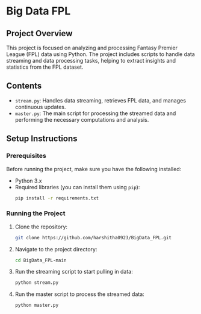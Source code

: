 
# Big Data FPL

## Project Overview
This project is focused on analyzing and processing Fantasy Premier League (FPL) data using Python. The project includes scripts to handle data streaming and data processing tasks, helping to extract insights and statistics from the FPL dataset.

## Contents

- `stream.py`: Handles data streaming, retrieves FPL data, and manages continuous updates.
- `master.py`: The main script for processing the streamed data and performing the necessary computations and analysis.

## Setup Instructions

### Prerequisites
Before running the project, make sure you have the following installed:
- Python 3.x
- Required libraries (you can install them using `pip`):
  ```bash
  pip install -r requirements.txt
  ```

### Running the Project
1. Clone the repository:
   ```bash
   git clone https://github.com/harshitha0923/BigData_FPL.git
   ```
   
2. Navigate to the project directory:
   ```bash
   cd BigData_FPL-main
   ```

3. Run the streaming script to start pulling in data:
   ```bash
   python stream.py
   ```

4. Run the master script to process the streamed data:
   ```bash
   python master.py
   ```
